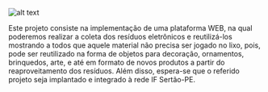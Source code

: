 ![alt text](https://github.com/3nt3r/projeto-eridanus/blob/master/imagens/eridanus-menu.png)

Este projeto consiste na implementação de uma plataforma WEB, na qual poderemos realizar a coleta dos resíduos eletrônicos e reutilizá-los mostrando a todos que aquele material não precisa ser jogado no lixo, pois, pode ser reutilizado na forma de objetos para decoração, ornamentos, brinquedos, arte, e até em formato de novos produtos a partir do reaproveitamento dos resíduos.
Além disso, espera-se que o referido projeto seja implantado e integrado à rede IF Sertão-PE.
